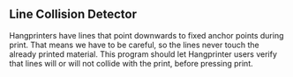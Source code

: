 ## Line Collision Detector

Hangprinters have lines that point downwards to fixed anchor points during print.
That means we have to be careful, so the lines never touch the already printed material.
This program should let Hangprinter users verify that lines will or will not collide with the
print, before pressing print.